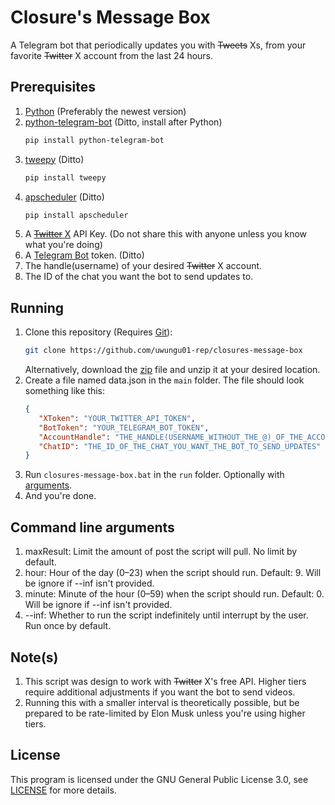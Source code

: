 # Closure's Message Box
A Telegram bot that periodically updates you with ~~Tweets~~ Xs, from your favorite ~~Twitter~~ X account from the last 24 hours.

## Prerequisites
1. [Python](https://www.python.org/downloads/) (Preferably the newest version)
2. [python-telegram-bot](https://pypi.org/project/python-telegram-bot/) (Ditto, install after Python)
   ```bash
   pip install python-telegram-bot
   ```
3. [tweepy](https://pypi.org/project/tweepy/) (Ditto)
   ```bash
   pip install tweepy
   ```
4. [apscheduler](https://pypi.org/project/APScheduler/) (Ditto)
   ```bash
   pip install apscheduler
   ```
5. A [~~Twitter~~ X](https://developer.x.com/en/portal/products) API Key. (Do not share this with anyone unless you know what you're doing)
6. A [Telegram Bot](https://t.me/BotFather) token. (Ditto)
7. The handle(username) of your desired ~~Twitter~~ X account.
8. The ID of the chat you want the bot to send updates to.

## Running
1. Clone this repository (Requires [Git](https://git-scm.com/downloads)):
   ```bash
   git clone https://github.com/uwungu01-rep/closures-message-box
   ```
   Alternatively, download the [zip](https://github.com/uwungu01-rep/closures-message-box/archive/refs/heads/main.zip) file and unzip it at your desired location.
2. Create a file named data.json in the ```main``` folder. The file should look something like this:
   ```json
   {
      "XToken": "YOUR_TWITTER_API_TOKEN",
      "BotToken": "YOUR_TELEGRAM_BOT_TOKEN",
      "AccountHandle": "THE_HANDLE(USERNAME_WITHOUT_THE_@)_OF_THE_ACCOUNT_YOU_WANT_TO_TRACK",
      "ChatID": "THE_ID_OF_THE_CHAT_YOU_WANT_THE_BOT_TO_SEND_UPDATES"
   }
   ```
3. Run ```closures-message-box.bat``` in the ```run``` folder. Optionally with [arguments](#command-line-arguments).
4. And you're done.

## Command line arguments
1. maxResult: Limit the amount of post the script will pull. No limit by default.
2. hour: Hour of the day (0–23) when the script should run. Default: 9. Will be ignore if --inf isn't provided.
3. minute: Minute of the hour (0–59) when the script should run. Default: 0. Will be ignore if --inf isn't provided.
4. --inf: Whether to run the script indefinitely until interrupt by the user. Run once by default.

## Note(s)
1. This script was design to work with ~~Twitter~~ X's free API. Higher tiers require additional adjustments if you want the bot to send videos.
2. Running this with a smaller interval is theoretically possible, but be prepared to be rate-limited by Elon Musk unless you're using higher tiers.

## License
This program is licensed under the GNU General Public License 3.0, see [LICENSE](LICENSE) for more details.
